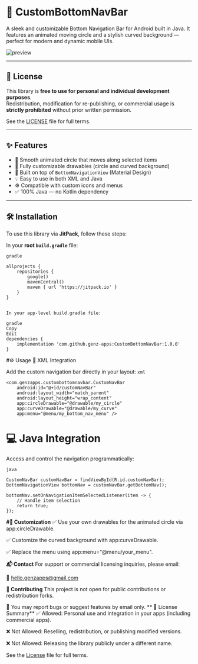 # 📱 CustomBottomNavBar

A sleek and customizable Bottom Navigation Bar for Android built in Java. It features an animated moving circle and a stylish curved background — perfect for modern and dynamic mobile UIs.

![preview](https://your-image-url.com/preview.gif)

---

## 📜 License

This library is **free to use for personal and individual development purposes**.  
Redistribution, modification for re-publishing, or commercial usage is **strictly prohibited** without prior written permission.

See the [LICENSE](LICENSE) file for full terms.

---

## ✨ Features

- 🔵 Smooth animated circle that moves along selected items
- 🎨 Fully customizable drawables (circle and curved background)
- 🧩 Built on top of `BottomNavigationView` (Material Design)
- 💡 Easy to use in both XML and Java
- ⚙️ Compatible with custom icons and menus
- ✅ 100% Java — no Kotlin dependency

---

## 🛠️ Installation

To use this library via **JitPack**, follow these steps:

In your **root `build.gradle`** file:

```gradle```
```
allprojects {
    repositories {
        google()
        mavenCentral()
        maven { url 'https://jitpack.io' }
    }
}


In your app-level build.gradle file:

gradle
Copy
Edit
dependencies {
    implementation 'com.github.genz-apps:CustomBottomNavBar:1.0.0'
}
```






#⚙️ Usage
📍 XML Integration

Add the custom navigation bar directly in your layout:
```xml```
```
<com.genzapps.custombottomnavbar.CustomNavBar
    android:id="@+id/customNavBar"
    android:layout_width="match_parent"
    android:layout_height="wrap_content"
    app:circleDrawable="@drawable/my_circle"
    app:curveDrawable="@drawable/my_curve"
    app:menu="@menu/my_bottom_nav_menu" />
```
    
# 💻 Java Integration
Access and control the navigation programmatically:

```java```
```
CustomNavBar customNavBar = findViewById(R.id.customNavBar);
BottomNavigationView bottomNav = customNavBar.getBottomNav();

bottomNav.setOnNavigationItemSelectedListener(item -> {
    // Handle item selection
    return true;
});
```


**#🧩 Customization**
✅ Use your own drawables for the animated circle via app:circleDrawable.

✅ Customize the curved background with app:curveDrawable.

✅ Replace the menu using app:menu="@menu/your_menu".

**📬 Contact**
For support or commercial licensing inquiries, please email:

📧 hello.genzapps@gmail.com

**🤝 Contributing**
This project is not open for public contributions or redistribution forks.

🔹 You may report bugs or suggest features by email only.
**
🔖 License Summary**
✅ Allowed: Personal use and integration in your apps (including commercial apps).

❌ Not Allowed: Reselling, redistribution, or publishing modified versions.

❌ Not Allowed: Releasing the library publicly under a different name.

See the [License](https://github.com/user-attachments/files/20415708/README.md) file for full terms.





